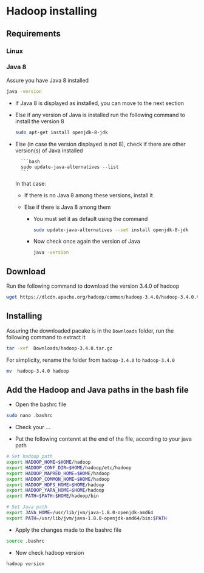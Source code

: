 # Hadoop installing

## Requirements

### Linux
### Java 8

Assure you have Java 8 installed

```bash
java -version
```

- If Java 8 is displayed as installed, you can move to the next section

- Else if any version of Java is installed  run the following command to install the version 8

    ```bash
    sudo apt-get install openjdk-8-jdk
    ```

- Else (in case the version displayed is not 8), check if there are other version(s) of Java installed

        ```bash
        sudo update-java-alternatives --list
        ```
    In that case:

    - If there is no Java 8 among these versions,  install it

    - Else if there is Java 8 among them

        - You must set it as default using the command

            ```bash
            sudo update-java-alternatives --set install openjdk-8-jdk
            ```

        - Now check once again the version of Java
            ```bash
            java -version
            ```

## Download

Run the following command to download the version 3.4.0 of hadoop

```bash
wget https://dlcdn.apache.org/hadoop/common/hadoop-3.4.0/hadoop-3.4.0.tar.gz
```

## Installing

Assuring the downloaded pacake is in the ``Downloads`` folder, run the following command to extract it

```bash
tar -xvf  Downloads/hadoop-3.4.0.tar.gz
```

For simplicity, rename the folder from ``hadoop-3.4.0`` to ``hadoop-3.4.0``

```bash
mv  hadoop-3.4.0 hadoop
```


## Add the Hadoop and Java paths in the bash file

- Open the bashrc file

```bash
sudo nano .bashrc
```

- Check your ...

- Put the following contennt at the end of the file, according to your java path

```bash
# Set hadoop path
export HADOOP_HOME=$HOME/hadoop
export HADOOP_CONF_DIR=$HOME/hadoop/etc/hadoop
export HADOOP_MAPRED_HOME=$HOME/hadoop
export HADOOP_COMMON_HOME=$HOME/hadoop
export HADOOP_HDFS_HOME=$HOME/hadoop
export HADOOP_YARN_HOME=$HOME/hadoop
export PATH=$PATH:$HOME/hadoop/bin

# Set Java path
export JAVA_HOME=/usr/lib/jvm/java-1.8.0-openjdk-amd64
export PATH=/usr/lib/jvm/java-1.8.0-openjdk-amd64/bin:$PATH
```

- Apply the changes made to the bashrc file

```bash
source .bashrc
```

- Now check hadoop version

```bash
hadoop version
```
